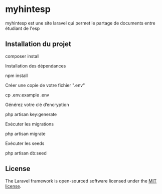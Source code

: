 <h1>myhintesp</h1>
<a></a>

<p> myhintesp est une site laravel qui permet le partage de documents entre étudiant de l'esp </p>

<h2> Installation du projet</h2>
<p>composer install</p>

<p>Installation des dépendances</p>
<p>npm install</p>

<p>Créer une copie de votre fichier ".env"</p>
<p>cp .env.example .env</p>

<p>Générez votre clé d’encryption</p>
<p>php artisan key:generate</p>

<p>Exécuter les migrations</p>
<p>php artisan migrate</p>

<p>Exécuter les seeds</p>
<p>php artisan db:seed</p>



## License

The Laravel framework is open-sourced software licensed under the [MIT license](https://opensource.org/licenses/MIT).
